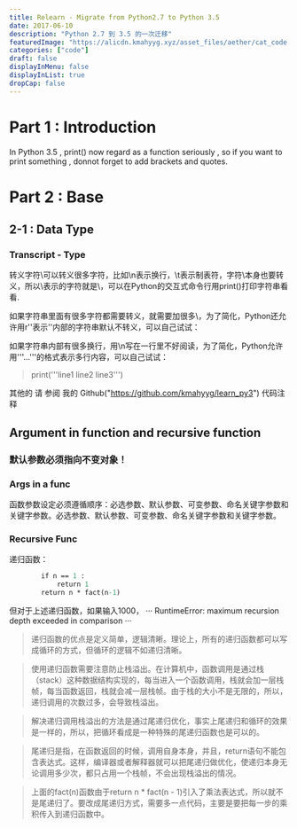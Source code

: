 ```yaml
---
title: Relearn - Migrate from Python2.7 to Python 3.5
date: 2017-06-10
description: "Python 2.7 到 3.5 的一次迁移"
featuredImage: "https://alicdn.kmahyyg.xyz/asset_files/aether/cat_code.webp"
categories: ["code"]
draft: false
displayInMenu: false
displayInList: true
dropCap: false
---
```



#  Part 1 : Introduction

In Python 3.5 , print() now regard as a function seriously , so if you want to print something , 
donnot forget to add brackets and quotes.

# Part 2 : Base
## 2-1 : Data Type
### Transcript - Type

转义字符\可以转义很多字符，比如\n表示换行，\t表示制表符，字符\本身也要转义，所以\\表示的字符就是\，可以在Python的交互式命令行用print()打印字符串看看.

如果字符串里面有很多字符都需要转义，就需要加很多\，为了简化，Python还允许用r''表示''内部的字符串默认不转义，可以自己试试：

如果字符串内部有很多换行，用\n写在一行里不好阅读，为了简化，Python允许用'''...'''的格式表示多行内容，可以自己试试：

> print('''line1
> line2
> line3''')

其他的 请 参阅 我的 Github("https://github.com/kmahyyg/learn_py3") 代码注释

## Argument in function and recursive function 

### 默认参数必须指向不变对象！

### Args in a func

函数参数设定必须遵循顺序：必选参数、默认参数、可变参数、命名关键字参数和关键字参数。必选参数、默认参数、可变参数、命名关键字参数和关键字参数。

### Recursive Func

 递归函数：

``` def fact(n):
        if n == 1 :
            return 1
        return n * fact(n-1)
```

但对于上述递归函数，如果输入1000，   ··· RuntimeError: maximum recursion depth exceeded in comparison ···

> 递归函数的优点是定义简单，逻辑清晰。理论上，所有的递归函数都可以写成循环的方式，但循环的逻辑不如递归清晰。

> 使用递归函数需要注意防止栈溢出。在计算机中，函数调用是通过栈（stack）这种数据结构实现的，每当进入一个函数调用，栈就会加一层栈帧，每当函数返回，栈就会减一层栈帧。由于栈的大小不是无限的，所以，递归调用的次数过多，会导致栈溢出。

> 解决递归调用栈溢出的方法是通过尾递归优化，事实上尾递归和循环的效果是一样的，所以，把循环看成是一种特殊的尾递归函数也是可以的。

> 尾递归是指，在函数返回的时候，调用自身本身，并且，return语句不能包含表达式。这样，编译器或者解释器就可以把尾递归做优化，使递归本身无论调用多少次，都只占用一个栈帧，不会出现栈溢出的情况。

> 上面的fact(n)函数由于return n * fact(n - 1)引入了乘法表达式，所以就不是尾递归了。要改成尾递归方式，需要多一点代码，主要是要把每一步的乘积传入到递归函数中。
